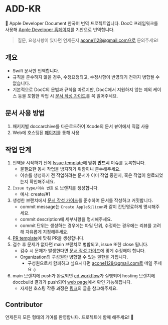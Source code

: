 # ADD-KR

🍎 Apple Developer Document 한국어 번역 프로젝트입니다. DocC 프레임워크를 사용해 [Apple Developer 홈페이지](https://developer.apple.com/)를 기반으로 번역합니다.

> 질문, 요청사항이 있다면 언제든지 acone1128@gmail.com으로 문의주세요!

## 개요

- Swift 문서만 번역합니다.
- 규칙을 준수하지 않을 경우, 수정요청되고, 수정사항이 반영되기 전까지 병합될 수 없습니다.
- 기본적으로 DocC의 문법과 규칙을 따르지만, DocC에서 지원하지 않는 예외 케이스 등을 포함한 작업 시 [문서 작성 가이드](documentation-guide.md)를 꼭 읽어주세요.

## 문서 사용 방법

1. 패키지별 doccarchive를 다운로드하여 Xcode의 문서 뷰어에서 직접 사용
2. Web에 호스팅된 [페이지](https://add-kr.github.io)를 통해 사용

## 작업 단계

1. 번역을 시작하기 전에 [Issue template](.github/ISSUE_TEMPLATE/issue-template.md)에 맞춰 **반드시** 이슈를 등록합니다.
   - 불필요한 동시 작업을 방지하기 위함이니 준수해주세요.
   - 이슈를 생성하기 전 작업하려는 문서가 이미 작업 중인지, 혹은 작업이 완료되었는지 확인해주세요.
2. `Issue type/이슈 번호` 로 브랜치를 생성합니다.
   - 예시: create/#1
3. 생성한 브랜치에서 [문서 작성 가이드](documentation-guide.md)를 준수하여 문서를 작성하고 커밋합니다.
   - commit message는 `Create AppleSilicon`과 같이 간단명료하게 명시해주세요.
   - commit description에 세부사항을 명시해주세요.
   - commit 단위는 생성하는 경우에는 파일 단위, 수정하는 경우에는 리뷰를 고려해 자유롭게 지정해주세요.
4. [PR template](.github/PULL_REQUEST_TEMPLATE.md)에 맞춰 PR을 생성합니다.
5. 검수 후 문제가 없다면 main 브랜치로 병합되고, issue 또한 close 됩니다.
   - 검수 시 문제가 발생한다면 [문서 작성 가이드](documentation-guide.md)에 맞게 수정해야 합니다.
   - Organization의 구성원만 병합할 수 있는 권한을 가집니다.
     - 구성원으로서 함께하고 싶으시다면 acone1128@gmail.com로 메일 주세요 :)
6. main 브랜치에 push가 완료되면 [cd workflow](.github/workflows/cd.yml)가 실행되어 hosting 브랜치에 doccbuild 결과가 push되어 [web page](https://add-kr.github.io)에서 확인 가능해집니다.
   - 자세한 호스팅 작동 과정은 [링크](https://daeun28.github.io/github/pages를/사용한/docc/호스팅/post32/)의 글을 참고해주세요.

## Contributor

언제든지 모든 형태의 기여를 환영합니다. 프로젝트에 함께 해주세요! 🙌


